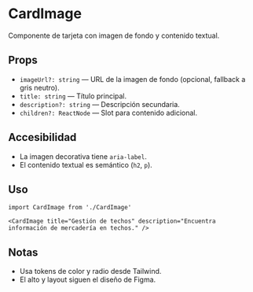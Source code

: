 # CardImage

Componente de tarjeta con imagen de fondo y contenido textual.

## Props
- `imageUrl?: string` — URL de la imagen de fondo (opcional, fallback a gris neutro).
- `title: string` — Título principal.
- `description?: string` — Descripción secundaria.
- `children?: ReactNode` — Slot para contenido adicional.

## Accesibilidad
- La imagen decorativa tiene `aria-label`.
- El contenido textual es semántico (`h2`, `p`).

## Uso
```tsx
import CardImage from './CardImage'

<CardImage title="Gestión de techos" description="Encuentra información de mercadería en techos." />
```

## Notas
- Usa tokens de color y radio desde Tailwind.
- El alto y layout siguen el diseño de Figma.
